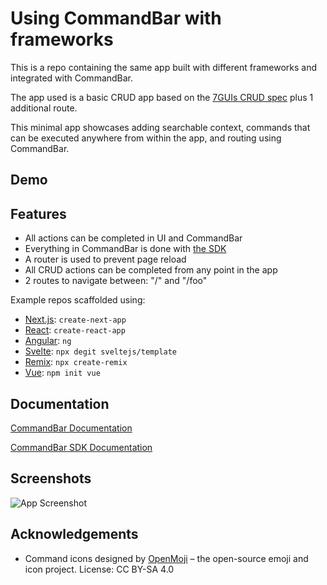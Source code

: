 # Using CommandBar with frameworks

This is a repo containing the same app built with different frameworks and integrated with CommandBar.

The app used is a basic CRUD app based on the [7GUIs CRUD spec](https://eugenkiss.github.io/7guis/tasks#crud) plus 1 additional route.

This minimal app showcases adding searchable context, commands that can be executed anywhere from within the app, and routing using CommandBar.

## Demo

## Features

- All actions can be completed in UI and CommandBar
- Everything in CommandBar is done with [the SDK](https://www.commandbar.com/sdk)
- A router is used to prevent page reload
- All CRUD actions can be completed from any point in the app
- 2 routes to navigate between: "/" and "/foo"

Example repos scaffolded using:
- [Next.js](https://nextjs.org/): `create-next-app`
- [React](https://create-react-app.dev/): `create-react-app`
- [Angular](https://angular.io/): `ng`
- [Svelte](https://svelte.dev/): `npx degit sveltejs/template`
- [Remix](https://remix.run/): `npx create-remix`
- [Vue](https://vuejs.org/): `npm init vue`

## Documentation

[CommandBar Documentation](https://www.commandbar.com/docs)

[CommandBar SDK Documentation](https://www.commandbar.com/sdk)

## Screenshots

![App Screenshot](https://share.cleanshot.com/A6rSCQ)

## Acknowledgements

 - Command icons designed by [OpenMoji](https://openmoji.org/) – the open-source emoji and icon project. License: CC BY-SA 4.0

